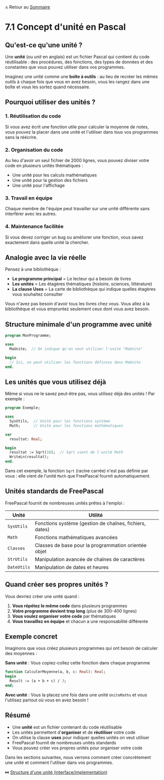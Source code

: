 🔝 Retour au [Sommaire](/SOMMAIRE.md)

# 7.1 Concept d'unité en Pascal

## Qu'est-ce qu'une unité ?

Une **unité** (ou *unit* en anglais) est un fichier Pascal qui contient du code réutilisable : des procédures, des fonctions, des types de données et des constantes que vous pouvez utiliser dans vos programmes.

Imaginez une unité comme une **boîte à outils** : au lieu de recréer les mêmes outils à chaque fois que vous en avez besoin, vous les rangez dans une boîte et vous les sortez quand nécessaire.

## Pourquoi utiliser des unités ?

### 1. **Réutilisation du code**
Si vous avez écrit une fonction utile pour calculer la moyenne de notes, vous pouvez la placer dans une unité et l'utiliser dans tous vos programmes sans la réécrire.

### 2. **Organisation du code**
Au lieu d'avoir un seul fichier de 2000 lignes, vous pouvez diviser votre code en plusieurs unités thématiques :
- Une unité pour les calculs mathématiques
- Une unité pour la gestion des fichiers
- Une unité pour l'affichage

### 3. **Travail en équipe**
Chaque membre de l'équipe peut travailler sur une unité différente sans interférer avec les autres.

### 4. **Maintenance facilitée**
Si vous devez corriger un bug ou améliorer une fonction, vous savez exactement dans quelle unité la chercher.

## Analogie avec la vie réelle

Pensez à une bibliothèque :
- **Le programme principal** = Le lecteur qui a besoin de livres
- **Les unités** = Les étagères thématiques (histoire, sciences, littérature)
- **La clause Uses** = La carte de bibliothèque qui indique quelles étagères vous souhaitez consulter

Vous n'avez pas besoin d'avoir tous les livres chez vous. Vous allez à la bibliothèque et vous empruntez seulement ceux dont vous avez besoin.

## Structure minimale d'un programme avec unité

```pascal
program MonProgramme;

uses
  MaUnite;  // On indique qu'on veut utiliser l'unité "MaUnite"

begin
  // Ici, on peut utiliser les fonctions définies dans MaUnite
end.
```

## Les unités que vous utilisez déjà

Même si vous ne le savez peut-être pas, vous utilisez déjà des unités ! Par exemple :

```pascal
program Exemple;

uses
  SysUtils,  // Unité pour les fonctions système
  Math;      // Unité pour les fonctions mathématiques

var
  resultat: Real;

begin
  resultat := Sqrt(16);  // Sqrt vient de l'unité Math
  WriteLn(resultat);
end.
```

Dans cet exemple, la fonction `Sqrt` (racine carrée) n'est pas définie par vous : elle vient de l'unité `Math` que FreePascal fournit automatiquement.

## Unités standards de FreePascal

FreePascal fournit de nombreuses unités prêtes à l'emploi :

| Unité | Utilité |
|-------|---------|
| `SysUtils` | Fonctions système (gestion de chaînes, fichiers, dates) |
| `Math` | Fonctions mathématiques avancées |
| `Classes` | Classes de base pour la programmation orientée objet |
| `StrUtils` | Manipulation avancée de chaînes de caractères |
| `DateUtils` | Manipulation de dates et heures |

## Quand créer ses propres unités ?

Vous devriez créer une unité quand :

1. **Vous répétez le même code** dans plusieurs programmes
2. **Votre programme devient trop long** (plus de 300-400 lignes)
3. **Vous voulez organiser votre code** par thématiques
4. **Vous travaillez en équipe** et chacun a une responsabilité différente

## Exemple concret

Imaginons que vous créez plusieurs programmes qui ont besoin de calculer des moyennes :

**Sans unité** : Vous copiez-collez cette fonction dans chaque programme
```pascal
function CalculerMoyenne(a, b, c: Real): Real;
begin
  Result := (a + b + c) / 3;
end;
```

**Avec unité** : Vous la placez une fois dans une unité `UniteMaths` et vous l'utilisez partout où vous en avez besoin !

## Résumé

- Une **unité** est un fichier contenant du code réutilisable
- Les unités permettent d'**organiser** et de **réutiliser** votre code
- On utilise la clause **uses** pour indiquer quelles unités on veut utiliser
- FreePascal fournit de nombreuses unités standards
- Vous pouvez créer vos propres unités pour organiser votre code

Dans les sections suivantes, nous verrons comment créer concrètement une unité et comment l'utiliser dans vos programmes.

⏭️ [Structure d'une unité (interface/implementation)](/07-unites-organisation-code/02-structure-unite-interface-implementation.md)
